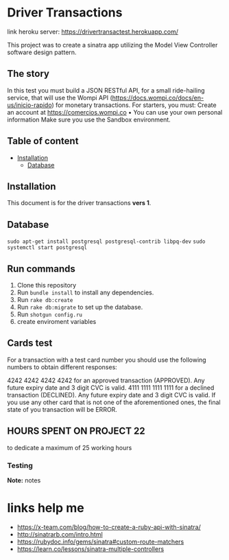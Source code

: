 # Driver Transactions

link heroku server: https://drivertransactest.herokuapp.com/

This project was to create a sinatra app utilizing the Model View Controller software design pattern.

## The story
In this test you must build a JSON RESTful API, for a small ride-hailing service, that will use the Wompi API (https://docs.wompi.co/docs/en-us/inicio-rapido) for monetary transactions. For starters, you must:
Create an account at https://comercios.wompi.co • You can use your own personal information Make sure you use the Sandbox environment.


## Table of content

- [Installation](#installation)
    - [Database](#Database)

## Installation

This document is for the driver transactions **vers 1**.

## Database
`sudo apt-get install postgresql postgresql-contrib libpq-dev`
`sudo systemctl start postgresql`
## Run commands
1. Clone this repository
2. Run `bundle install` to install any dependencies.
3. Run `rake db:create`
4. Run `rake db:migrate` to set up the database.
5. Run `shotgun config.ru`
6. create enviroment variables


## Cards test
For a transaction with a test card number you should use the following numbers to obtain different responses:

4242 4242 4242 4242 for an approved transaction (APPROVED). Any future expiry date and 3 digit CVC is valid.
4111 1111 1111 1111 for a declined transaction (DECLINED). Any future expiry date and 3 digit CVC is valid.
If you use any other card that is not one of the aforementioned ones, the final state of you transaction will be ERROR.


## HOURS SPENT ON PROJECT 22
to dedicate a maximum of 25 working hours


### Testing

**Note:** notes

# links help me
- https://x-team.com/blog/how-to-create-a-ruby-api-with-sinatra/
- http://sinatrarb.com/intro.html
- https://rubydoc.info/gems/sinatra#custom-route-matchers
- https://learn.co/lessons/sinatra-multiple-controllers
